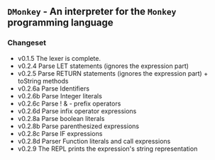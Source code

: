 ## `DMonkey` - An interpreter for the `Monkey` programming language

### Changeset
* v0.1.5 The lexer is complete.
* v0.2.4 Parse LET statements (ignores the expression part)
* v0.2.5 Parse RETURN statements (ignores the expression part) + toString methods
* v0.2.6a Parse Identifiers
* v0.2.6b Parse Integer literals
* v0.2.6c Parse ! & - prefix operators
* v0.2.6d Parse infix operator expressions
* v0.2.8a Parse boolean literals
* v0.2.8b Parse parenthesized expressions
* v0.2.8c Parse IF expressions
* v0.2.8d Parser Function literals and call expressions
* v0.2.9  The REPL prints the expression's string representation

